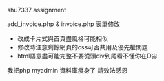 shu7337 assignment

<!-- 先把功能做出來再來做最後的css好嗎大哥 -->

add_invoice.php & invoice.php 表單修改
* 改成卡片式與首頁盡風格可能相似
* 修改時注意剩餘網頁的css可否共用及優先權問題
* html語意盡可能完整不要從頭div到尾看不懂你在D尛


我把php myadmin 資料庫瘦身了
請效法感恩
